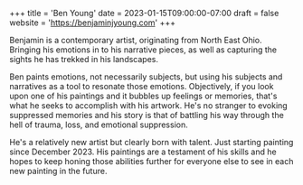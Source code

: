 +++
title = 'Ben Young'
date = 2023-01-15T09:00:00-07:00
draft = false
website = 'https://benjaminjyoung.com'
+++

Benjamin is a contemporary artist, originating from North East Ohio. Bringing his emotions in to his narrative pieces, as well as capturing the sights he has trekked in his landscapes.

<!--more-->

Ben paints emotions, not necessarily subjects, but using his subjects and narratives as a tool to resonate those emotions. Objectively, if you look upon one of his paintings and it bubbles up feelings or memories, that's what he seeks to accomplish with his artwork. He's no stranger to evoking suppressed memories and his story is that of battling his way through the hell of trauma, loss, and emotional suppression.

He's a relatively new artist but clearly born with talent. Just starting painting since December 2023. His paintings are a testament of his skills and he hopes to keep honing those abilities further for everyone else to see in each new painting in the future.